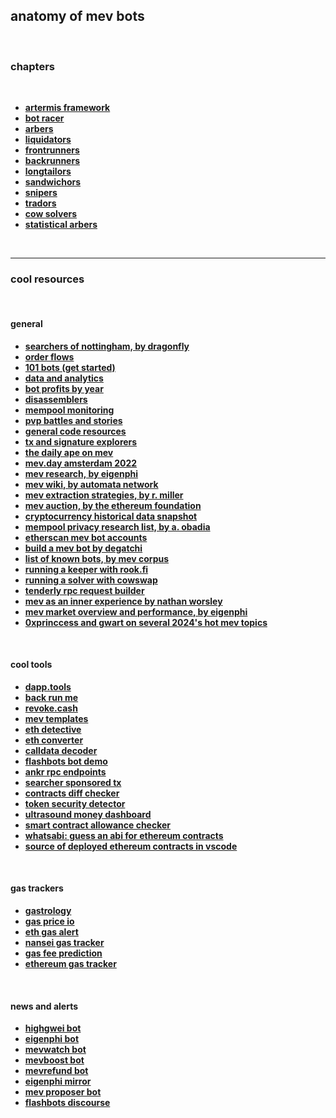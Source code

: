 ## anatomy of mev bots

<br>

### chapters

<br>

* **[artermis framework](https://www.paradigm.xyz/2023/05/artemis)**
* **[bot racer](https://github.com/DadeKuma/bot-racer)**
* **[arbers](bots/arbers.md)**
* **[liquidators](bots/liquidators.md)**
* **[frontrunners](bots/frontrunners.md)**
* **[backrunners](bots/backrunners.md)**
* **[longtailors](bots/longtailors.md)**
* **[sandwichors](bots/sandwichors.md)**
* **[snipers](bots/snipers.md)**
* **[tradors](bots/tradors.md)**
* **[cow solvers](bots/cow-solvers.md)**
* **[statistical arbers](bots/stat-arbers.md)**

<br>

---

### cool resources

<br>

#### general

* **[searchers of nottingham, by dragonfly](https://nottingham.dragonfly.xyz/)**
* **[order flows](order_flows)**
* **[101 bots (get started)](bots/101.md)**
* **[data and analytics](https://github.com/go-outside-labs/mev-toolkit/tree/main/MEV_searchers/data_and_analytics)**
* **[bot profits by year](profits)**
* **[disassemblers](disassemblers)**
* **[mempool monitoring](mempool_monitoring)**
* **[pvp battles and stories](pvp_war)**
* **[general code resources](code_resources)**
* **[tx and signature explorers](https://github.com/go-outside-labs/mev-toolkit/tree/main/MEV_searchers/tx_and_signature_explorers)**
* **[the daily ape on mev](https://thedailyape.notion.site/MEV-8713cb4c2df24f8483a02135d657a221)**
* **[mev.day amsterdam 2022](https://mevday.org/)**
* **[mev research, by eigenphi](https://www.eigenphi.io/mev/research)**
* **[mev wiki, by automata network](https://www.mev.wiki/)**
* **[mev extraction strategies, by r. miller](https://docs.google.com/presentation/d/1YVFLnh_MnDtDDQjucW-UKxLD28iGlyi_Pj1ri_hGqRs/edit#slide=id.g124f588a727_0_51)**
* **[mev auction, by the ethereum foundation](https://ethresear.ch/t/mev-auction-auctioning-transaction-ordering-rights-as-a-solution-to-miner-extractable-value/6788)**
* **[cryptocurrency historical data snapshot](https://coinmarketcap.com/historical/)**
* **[mempool privacy research list, by a. obadia](https://collective.flashbots.net/t/bookmarks-relevant-for-mempool-privacy-researchers/1091)**
* **[etherscan mev bot accounts](https://etherscan.io/accounts/label/mev-bot)**
* **[build a mev bot by degatchi](https://www.degatchi.com/articles/how-to-build-a-mev-bot)**
* **[list of known bots, by mev corpus](https://github.com/manifoldfinance/mev-corpus/blob/master/packages/known-bots/lib/known-bots.js)**
* **[running a keeper with rook.fi](https://docs.rook.fi/reference/integrate/run-a-keeper)**
* **[running a solver with cowswap](https://mirror.xyz/steinkirch.eth/s_RwnRgJvK_6fLYPyav7lFT3Zs4W4ZvYwp-AM9EbuhQ)**
* **[tenderly rpc request builder](https://dashboard.tenderly.co/json-rpc-request-builder)**
* **[mev as an inner experience by nathan worsley](https://www.youtube.com/watch?v=9iHlyaRsgYI)**
* **[mev market overview and performance, by eigenphi](https://beta.eigenphi.io/)**
* **[0xprinccess and gwart on several 2024's hot mev topics](https://www.youtube.com/watch?v=_AWjZP6Z4xc)**

<br>

#### cool tools

* **[dapp.tools](https://dapp.tools/)**
* **[back run me](https://backrunme.com/swap)**
* **[revoke.cash](https://revoke.cash/)**
* **[mev templates](https://github.com/degatchi/mev-template-rs)**
* **[eth detective](https://www.ethtective.com/address/)**
* **[eth converter](https://eth-converter.com/)**
* **[calldata decoder](https://tools.deth.net/calldata-decoder)**
* **[flashbots bot demo](https://github.com/0xblocks/flashbots-demo)**
* **[ankr rpc endpoints](https://www.ankr.com/rpc/)**
* **[searcher sponsored tx](https://github.com/flashbots/searcher-sponsored-tx)**
* **[contracts diff checker](https://etherscan.io/contractdiffchecker)**
* **[token security detector](https://gopluslabs.io/token-security/)**
* **[ultrasound money dashboard](https://ultrasound.money/)**
* **[smart contract allowance checker](https://app.unrekt.net/)**
* **[whatsabi: guess an abi for ethereum contracts](https://github.com/shazow/whatsabi)**
* **[source of deployed ethereum contracts in vscode](https://github.com/dethcrypto/dethcode)**

<br>

#### gas trackers

* **[gastrology](https://dethgasstation.eth.link/)**
* **[gas price io](https://www.gasprice.io/)**
* **[eth gas alert](https://ethgasalerts.xyz/)**
* **[nansei gas tracker](https://pro.nansen.ai/gas-tracker)**
* **[gas fee prediction](https://www.blocknative.com/gas-estimator)**
* **[ethereum gas tracker](https://www.useweb3.xyz/gas)**

<br>

#### news and alerts 

* **[highgwei bot](https://twitter.com/HighGwei)**
* **[eigenphi bot](https://twitter.com/EigenPhi_Alert)**
* **[mevwatch bot](https://twitter.com/mevwatchbot)**
* **[mevboost bot](https://twitter.com/MevBoostBot)**
* **[mevrefund bot](https://twitter.com/MevRefund)**
* **[eigenphi mirror](https://mirror.xyz/0xc19565163aFdEe3783FC970E4Bd0275B11848d34)**
* **[mev proposer bot](https://twitter.com/mevproposerbot)**
* **[flashbots discourse](https://collective.flashbots.net/)**
